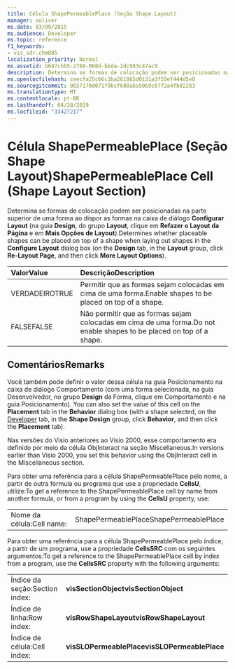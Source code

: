 ```yaml
---
title: Célula ShapePermeablePlace (Seção Shape Layout)
manager: soliver
ms.date: 03/09/2015
ms.audience: Developer
ms.topic: reference
f1_keywords:
- vis_sdr.chm885
localization_priority: Normal
ms.assetid: b647cbb5-2769-068d-bbda-2dc983c47ac9
description: Determina se formas de colocação podem ser posicionadas na parte superior de uma forma ao dispor as formas na caixa de diálogo Configurar Layout (na guia Design, do grupo Layout, clique em Refazer o Layout da Página e em Mais Opções de Layout).
ms.openlocfilehash: ceecfa25c66c3ba261865d0131a3f55ef444d5e8
ms.sourcegitcommit: 8657170d071f9bcf680aba50b9c07f2a4fb82283
ms.translationtype: MT
ms.contentlocale: pt-BR
ms.lasthandoff: 04/28/2019
ms.locfileid: "33427217"
---
```

# <a name="shapepermeableplace-cell-shape-layout-section"></a><span data-ttu-id="e8dc8-103">Célula ShapePermeablePlace (Seção Shape Layout)</span><span class="sxs-lookup"><span data-stu-id="e8dc8-103">ShapePermeablePlace Cell (Shape Layout Section)</span></span>

<span data-ttu-id="e8dc8-104">Determina se formas de colocação podem ser posicionadas na parte superior de uma forma ao dispor as formas na caixa de diálogo **Configurar Layout** (na guia **Design**, do grupo **Layout**, clique em **Refazer o Layout da Página** e em **Mais Opções de Layout**).</span><span class="sxs-lookup"><span data-stu-id="e8dc8-104">Determines whether placeable shapes can be placed on top of a shape when laying out shapes in the **Configure Layout** dialog box (on the **Design** tab, in the **Layout** group, click **Re-Layout Page**, and then click **More Layout Options**).</span></span>
  
|<span data-ttu-id="e8dc8-105">**Valor**</span><span class="sxs-lookup"><span data-stu-id="e8dc8-105">**Value**</span></span>|<span data-ttu-id="e8dc8-106">**Descrição**</span><span class="sxs-lookup"><span data-stu-id="e8dc8-106">**Description**</span></span>|
|:-----|:-----|
|<span data-ttu-id="e8dc8-107">VERDADEIRO</span><span class="sxs-lookup"><span data-stu-id="e8dc8-107">TRUE</span></span>  <br/> |<span data-ttu-id="e8dc8-108">Permitir que as formas sejam colocadas em cima de uma forma.</span><span class="sxs-lookup"><span data-stu-id="e8dc8-108">Enable shapes to be placed on top of a shape.</span></span>  <br/> |
|<span data-ttu-id="e8dc8-109">FALSE</span><span class="sxs-lookup"><span data-stu-id="e8dc8-109">FALSE</span></span>  <br/> |<span data-ttu-id="e8dc8-110">Não permitir que as formas sejam colocadas em cima de uma forma.</span><span class="sxs-lookup"><span data-stu-id="e8dc8-110">Do not enable shapes to be placed on top of a shape.</span></span>  <br/> |
   
## <a name="remarks"></a><span data-ttu-id="e8dc8-111">Comentários</span><span class="sxs-lookup"><span data-stu-id="e8dc8-111">Remarks</span></span>

<span data-ttu-id="e8dc8-112">Você também pode definir o valor dessa célula  na guia Posicionamento na caixa [](run-in-developer-mode-display-the-developer-tab.md) de diálogo Comportamento (com uma forma selecionada,  na guia Desenvolvedor, no grupo **Design** da Forma, clique em Comportamento e na guia Posicionamento).  </span><span class="sxs-lookup"><span data-stu-id="e8dc8-112">You can also set the value of this cell on the **Placement** tab in the **Behavior** dialog box (with a shape selected, on the [Developer](run-in-developer-mode-display-the-developer-tab.md) tab, in the **Shape Design** group, click **Behavior**, and then click the **Placement** tab).</span></span> 
  
<span data-ttu-id="e8dc8-113">Nas versões do Visio anteriores ao Visio 2000, esse comportamento era definido por meio da célula ObjInteract na seção Miscellaneous.</span><span class="sxs-lookup"><span data-stu-id="e8dc8-113">In versions earlier than Visio 2000, you set this behavior using the ObjInteract cell in the Miscellaneous section.</span></span>
  
<span data-ttu-id="e8dc8-114">Para obter uma referência para a célula ShapePermeablePlace pelo nome, a partir de outra fórmula ou programa que use a propriedade **CellsU**, utilize:</span><span class="sxs-lookup"><span data-stu-id="e8dc8-114">To get a reference to the ShapePermeablePlace cell by name from another formula, or from a program by using the **CellsU** property, use:</span></span> 
  
|||
|:-----|:-----|
|<span data-ttu-id="e8dc8-115">Nome da célula:</span><span class="sxs-lookup"><span data-stu-id="e8dc8-115">Cell name:</span></span>  <br/> |<span data-ttu-id="e8dc8-116">ShapePermeablePlace</span><span class="sxs-lookup"><span data-stu-id="e8dc8-116">ShapePermeablePlace</span></span>  <br/> |
   
<span data-ttu-id="e8dc8-117">Para obter uma referência para a célula ShapePermeablePlace pelo índice, a partir de um programa, use a propriedade **CellsSRC** com os seguintes argumentos:</span><span class="sxs-lookup"><span data-stu-id="e8dc8-117">To get a reference to the ShapePermeablePlace cell by index from a program, use the **CellsSRC** property with the following arguments:</span></span> 
  
|||
|:-----|:-----|
|<span data-ttu-id="e8dc8-118">Índice da seção:</span><span class="sxs-lookup"><span data-stu-id="e8dc8-118">Section index:</span></span>  <br/> |<span data-ttu-id="e8dc8-119">**visSectionObject**</span><span class="sxs-lookup"><span data-stu-id="e8dc8-119">**visSectionObject**</span></span> <br/> |
|<span data-ttu-id="e8dc8-120">Índice de linha:</span><span class="sxs-lookup"><span data-stu-id="e8dc8-120">Row index:</span></span>  <br/> |<span data-ttu-id="e8dc8-121">**visRowShapeLayout**</span><span class="sxs-lookup"><span data-stu-id="e8dc8-121">**visRowShapeLayout**</span></span> <br/> |
|<span data-ttu-id="e8dc8-122">Índice de célula:</span><span class="sxs-lookup"><span data-stu-id="e8dc8-122">Cell index:</span></span>  <br/> |<span data-ttu-id="e8dc8-123">**visSLOPermeablePlace**</span><span class="sxs-lookup"><span data-stu-id="e8dc8-123">**visSLOPermeablePlace**</span></span> <br/> |
   

